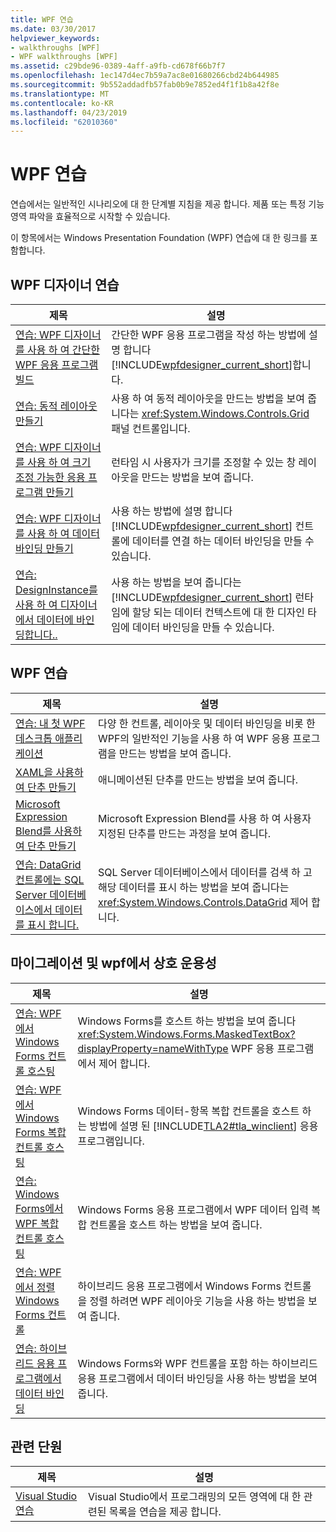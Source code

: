 ```yaml
---
title: WPF 연습
ms.date: 03/30/2017
helpviewer_keywords:
- walkthroughs [WPF]
- WPF walkthroughs [WPF]
ms.assetid: c29bde96-0389-4aff-a9fb-cd678f66b7f7
ms.openlocfilehash: 1ec147d4ec7b59a7ac8e01680266cbd24b644985
ms.sourcegitcommit: 9b552addadfb57fab0b9e7852ed4f1f1b8a42f8e
ms.translationtype: MT
ms.contentlocale: ko-KR
ms.lasthandoff: 04/23/2019
ms.locfileid: "62010360"
---
```

# <a name="wpf-walkthroughs"></a>WPF 연습
연습에서는 일반적인 시나리오에 대 한 단계별 지침을 제공 합니다. 제품 또는 특정 기능 영역 파악을 효율적으로 시작할 수 있습니다.  
  
 이 항목에서는 Windows Presentation Foundation (WPF) 연습에 대 한 링크를 포함합니다.  
  
## <a name="wpf-designer-walkthroughs"></a>WPF 디자이너 연습  
  
|제목|설명|  
|-----------|-----------------|  
|[연습: WPF 디자이너를 사용 하 여 간단한 WPF 응용 프로그램 빌드](https://docs.microsoft.com/previous-versions/visualstudio/visual-studio-2010/bb546972(v=vs.100))|간단한 WPF 응용 프로그램을 작성 하는 방법에 설명 합니다 [!INCLUDE[wpfdesigner_current_short](../../../../includes/wpfdesigner-current-short-md.md)]합니다.|  
|[연습: 동적 레이아웃 만들기](https://docs.microsoft.com/previous-versions/visualstudio/visual-studio-2010/bb514519(v=vs.100))|사용 하 여 동적 레이아웃을 만드는 방법을 보여 줍니다는 <xref:System.Windows.Controls.Grid> 패널 컨트롤입니다.|  
|[연습: WPF 디자이너를 사용 하 여 크기 조정 가능한 응용 프로그램 만들기](https://docs.microsoft.com/previous-versions/visualstudio/visual-studio-2010/bb546954(v=vs.100))|런타임 시 사용자가 크기를 조정할 수 있는 창 레이아웃을 만드는 방법을 보여 줍니다.|  
|[연습: WPF 디자이너를 사용 하 여 데이터 바인딩 만들기](https://docs.microsoft.com/previous-versions/visualstudio/visual-studio-2010/dd434207(v=vs.100))|사용 하는 방법에 설명 합니다 [!INCLUDE[wpfdesigner_current_short](../../../../includes/wpfdesigner-current-short-md.md)] 컨트롤에 데이터를 연결 하는 데이터 바인딩을 만들 수 있습니다.|  
|[연습: DesignInstance를 사용 하 여 디자이너에서 데이터에 바인딩합니다..](https://docs.microsoft.com/previous-versions/visualstudio/visual-studio-2010/dd490796(v=vs.100))|사용 하는 방법을 보여 줍니다는 [!INCLUDE[wpfdesigner_current_short](../../../../includes/wpfdesigner-current-short-md.md)] 런타임에 할당 되는 데이터 컨텍스트에 대 한 디자인 타임에 데이터 바인딩을 만들 수 있습니다.|  
  
## <a name="wpf-walkthroughs"></a>WPF 연습  
  
|제목|설명|  
|-----------|-----------------|  
|[연습: 내 첫 WPF 데스크톱 애플리케이션](walkthrough-my-first-wpf-desktop-application.md)|다양 한 컨트롤, 레이아웃 및 데이터 바인딩을 비롯 한 WPF의 일반적인 기능을 사용 하 여 WPF 응용 프로그램을 만드는 방법을 보여 줍니다.|  
|[XAML을 사용하여 단추 만들기](../controls/walkthrough-create-a-button-by-using-xaml.md)|애니메이션된 단추를 만드는 방법을 보여 줍니다.|  
|[Microsoft Expression Blend를 사용하여 단추 만들기](../controls/walkthrough-create-a-button-by-using-microsoft-expression-blend.md)|Microsoft Expression Blend를 사용 하 여 사용자 지정된 단추를 만드는 과정을 보여 줍니다.|  
|[연습: DataGrid 컨트롤에는 SQL Server 데이터베이스에서 데이터를 표시 합니다.](../controls/walkthrough-display-data-from-a-sql-server-database-in-a-datagrid-control.md)|SQL Server 데이터베이스에서 데이터를 검색 하 고 해당 데이터를 표시 하는 방법을 보여 줍니다는 <xref:System.Windows.Controls.DataGrid> 제어 합니다.|  
  
## <a name="migration-and-interoperability-in-wpf"></a>마이그레이션 및 wpf에서 상호 운용성  
  
|제목|설명|  
|-----------|-----------------|  
|[연습: WPF에서 Windows Forms 컨트롤 호스팅](../advanced/walkthrough-hosting-a-windows-forms-control-in-wpf.md)|Windows Forms를 호스트 하는 방법을 보여 줍니다 <xref:System.Windows.Forms.MaskedTextBox?displayProperty=nameWithType> WPF 응용 프로그램에서 제어 합니다.|  
|[연습: WPF에서 Windows Forms 복합 컨트롤 호스팅](../advanced/walkthrough-hosting-a-windows-forms-composite-control-in-wpf.md)|Windows Forms 데이터-항목 복합 컨트롤을 호스트 하는 방법에 설명 된 [!INCLUDE[TLA2#tla_winclient](../../../../includes/tla2sharptla-winclient-md.md)] 응용 프로그램입니다.|  
|[연습: Windows Forms에서 WPF 복합 컨트롤 호스팅](../advanced/walkthrough-hosting-a-wpf-composite-control-in-windows-forms.md)|Windows Forms 응용 프로그램에서 WPF 데이터 입력 복합 컨트롤을 호스트 하는 방법을 보여 줍니다.|  
|[연습: WPF에서 정렬 Windows Forms 컨트롤](../advanced/walkthrough-arranging-windows-forms-controls-in-wpf.md)|하이브리드 응용 프로그램에서 Windows Forms 컨트롤을 정렬 하려면 WPF 레이아웃 기능을 사용 하는 방법을 보여 줍니다.|  
|[연습: 하이브리드 응용 프로그램에서 데이터 바인딩](../advanced/walkthrough-binding-to-data-in-hybrid-applications.md)|Windows Forms와 WPF 컨트롤을 포함 하는 하이브리드 응용 프로그램에서 데이터 바인딩을 사용 하는 방법을 보여 줍니다.|  
  
## <a name="related-sections"></a>관련 단원  
  
|제목|설명|  
|-----------|-----------------|  
|[Visual Studio 연습](https://docs.microsoft.com/previous-versions/visualstudio/visual-studio-2010/szatc41e(v=vs.100))|Visual Studio에서 프로그래밍의 모든 영역에 대 한 관련된 목록을 연습을 제공 합니다.|
